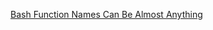 [Bash Function Names Can Be Almost Anything](https://blog.dnmfarrell.com/post/bash-function-names-can-be-almost-anything/)
